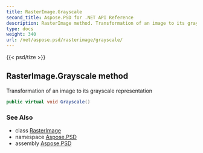 ```yaml
---
title: RasterImage.Grayscale
second_title: Aspose.PSD for .NET API Reference
description: RasterImage method. Transformation of an image to its grayscale representation
type: docs
weight: 340
url: /net/aspose.psd/rasterimage/grayscale/
---
```

{{< psd/tize >}}
## RasterImage.Grayscale method

Transformation of an image to its grayscale representation

```csharp
public virtual void Grayscale()
```

### See Also

* class [RasterImage](../)
* namespace [Aspose.PSD](../../rasterimage/)
* assembly [Aspose.PSD](../../../)


